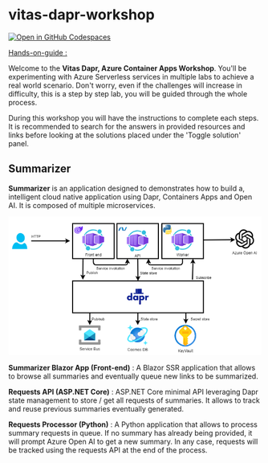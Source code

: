 # vitas-dapr-workshop
[![Open in GitHub Codespaces](https://github.com/codespaces/badge.svg)](https://codespaces.new/arnoldboersma/vitas-dapr-workshop)

[Hands-on-guide :](https://arnoldboersma.github.io/vitas-dapr-workshop/)

Welcome to the **Vitas Dapr, Azure Container Apps Workshop**. You'll be experimenting with Azure Serverless services in multiple labs to achieve a real world scenario. Don't worry, even if the challenges will increase in difficulty, this is a step by step lab, you will be guided through the whole process.

During this workshop you will have the instructions to complete each steps. It is recommended to search for the answers in provided resources and links before looking at the solutions placed under the 'Toggle solution' panel.

## Summarizer

**Summarizer** is an application designed to demonstrates how to build a, intelligent cloud native application using Dapr, Containers Apps and Open AI. It is composed of multiple microservices.

![SummarizeArchitecture](docs/images/summarizer-dapr-aca.drawio.png)

**Summarizer Blazor App (Front-end)** : A Blazor SSR application that allows to browse all summaries and eventually queue new links to be summarized.

**Requests API (ASP.NET Core)** : ASP.NET Core minimal API leveraging Dapr state management to store / get all requests of summaries. It allows to track and reuse previous summaries eventually generated.

**Requests Processor (Python)** : A Python application that allows to process summary requests in queue. If no summary has already being provided, it will prompt Azure Open AI to get a new summary. In any case, requests will be tracked using the requests API at the end of the process.
